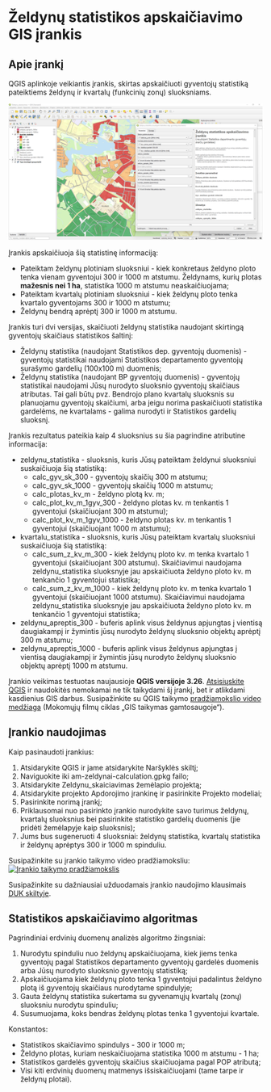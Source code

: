 # Želdynų statistikos apskaičiavimo GIS įrankis

## Apie įrankį

QGIS aplinkoje veikiantis įrankis, skirtas apskaičiuoti gyventojų statistiką pateiktiems želdynų ir kvartalų (funkcinių zonų) sluoksniams. 

![alt text](docs/img/zeldynai-qgis-1.png)

Įrankis apskaičiuoja šią statistinę informaciją:
* Pateiktam želdynų plotiniam sluoksniui - kiek konkretaus želdyno ploto tenka vienam gyventojui 300 ir 1000 m atstumu. Želdynams, kurių plotas <b>mažesnis nei 1 ha</b>, statistika 1000 m atstumu neaskaičiuojama;
* Pateiktam kvartalų plotiniam sluoksniui - kiek želdynų ploto tenka kvartalo gyventojams 300 ir 1000 m atstumu;
* Želdynų bendrą aprėptį 300 ir 1000 m atstumu.

Įrankis turi dvi versijas, skaičiuoti želdynų statistika naudojant skirtingą gyventojų skaičiaus statistikos šaltinį:
* Želdynų statistika (naudojant Statistikos dep. gyventojų duomenis) - gyventojų statistikai naudojami Statistikos departamento gyventojų surašymo gardelių (100x100 m) duomenis;
* Želdynų statistika (naudojant BP gyventojų duomenis) - gyventojų statistikai naudojami Jūsų nurodyto sluoksnio gyventojų skaičiaus atributas. Tai gali būtų pvz. Bendrojo plano kvartalų sluoksnis su planuojamu gyventojų skaičiumi, arba jeigu norima paskaičiuoti statistika gardelėms, ne kvartalams - galima nurodyti ir Statistikos gardelių sluoksnį.

Įrankis rezultatus pateikia kaip 4 sluoksnius su šia pagrindine atributine informacija:
* zeldynu_statistika - sluoksnis, kuris Jūsų pateiktam želdynui sluoksniui suskaičiuoja šią statistiką:
    * calc_gyv_sk_300 - gyventojų skaičių 300 m atstumu;
    * calc_gyv_sk_1000 - gyventojų skaičių 1000 m atstumu;
    * calc_plotas_kv_m - želdyno plotą kv. m;
    * calc_plot_kv_m_1gyv_300 - želdyno plotas kv. m tenkantis 1 gyventojui (skaičiuojant 300 m atstumu);
    * calc_plot_kv_m_1gyv_1000 - želdyno plotas kv. m tenkantis 1 gyventojui (skaičiuojant 1000 m atstumu);
* kvartalu_statistika - sluoksnis, kuris Jūsų pateiktam kvartalų sluoksniui suskaičiuoja šią statistiką:
    * calc_sum_z_kv_m_300 - kiek želdynų ploto kv. m tenka kvartalo 1 gyventojui (skaičiuojant 300 atstumu). Skaičiavimui naudojama zeldynu_statistika sluoksnyje jau apskaičiuota želdyno ploto kv. m tenkančio 1 gyventojui statistika; 
    * calc_sum_z_kv_m_1000 - kiek želdynų ploto kv. m tenka kvartalo 1 gyventojui (skaičiuojant 1000 atstumu). Skaičiavimui naudojama zeldynu_statistika sluoksnyje jau apskaičiuota želdyno ploto kv. m tenkančio 1 gyventojui statistika; 
* zeldynu_apreptis_300 - buferis aplink visus želdynus apjungtas į vientisą daugiakampį ir žymintis jūsų nurodyto želdynų sluoksnio objektų aprėptį 300 m atstumu;
* zeldynu_apreptis_1000 - buferis aplink visus želdynus apjungtas į vientisą daugiakampį ir žymintis jūsų nurodyto želdynų sluoksnio objektų aprėptį 1000 m atstumu. 

Įrankio veikimas testuotas naujausioje <b>QGIS versijoje 3.26</b>. [Atsisiųskite QGIS](https://qgis.org/en/site/forusers/download.html) ir naudokitės nemokamai ne tik taikydami šį įrankį, bet ir atlikdami kasdienius GIS darbus. Susipažinkite su QGIS taikymo [pradžiamokslio video medžiaga](https://www.youtube.com/playlist?list=PLKmmiYTWtpG34YfCav9GdL5HZ5abXFmaR) (Mokomųjų filmų ciklas „GIS taikymas gamtosaugoje“).

## Įrankio naudojimas

Kaip pasinaudoti įrankius:
1. Atsidarykite QGIS ir jame atsidarykite Naršyklės skiltį;
2. Naviguokite iki am-zeldynai-calculation.gpkg failo;
3. Atsidarykite Zeldynu_skaiciavimas žemėlapio projektą;
4. Atsidarykite projekto Apdorojimo įrankinę ir pasirinkite Projekto modeliai;
5. Pasirinkite norimą įrankį;
5. Priklausomai nuo pasirinkto įrankio nurodykite savo turimus želdynų, kvartalų sluoksnius bei pasirinkite statistiko gardelių duomenis (jie pridėti žemėlapyje kaip sluoksnis);
6. Jums bus sugeneruoti 4 sluoksniai: želdynų statistika, kvartalų statistika ir želdynų aprėptys 300 ir 1000 m spinduliu.

Susipažinkite su įrankio taikymo video pradžiamoksliu:
[![Įrankio taikymo pradžiamokslis](https://img.youtube.com/vi/w-QuTFl820I/0.jpg)](https://youtu.be/w-QuTFl820I)

Susipažinkite su dažniausiai užduodamais įrankio naudojimo klausimais [DUK skiltyje](docs/faq/README.md).


## Statistikos apskaičiavimo algoritmas

Pagrindiniai erdvinių duomenų analizės algoritmo žingsniai:
1. Nurodytu spinduliu nuo želdynų apskaičiuojama, kiek jiems tenka gyventojų pagal Statistikos departamento gyventojų gardelės duomenis arba Jūsų nurodyto sluoksnio gyventojų statistiką;
2. Apskaičiuojama kiek želdynų ploto tenka 1 gyventojui padalintus želdyno plotą iš gyventojų skaičiaus nurodytame spindulyje;
3. Gauta želdynų statistika sukertama su gyvenamųjų kvartalų (zonų) sluoksniu nurodytu spinduliu;
4. Susumuojama, koks bendras želdynų plotas tenka 1 gyventojui kvartale.

Konstantos:
* Statistikos skaičiavimo spindulys - 300 ir 1000 m;
* Želdyno plotas, kuriam neskaičiuojama statistika 1000 m atstumu - 1 ha;
* Statistikos gardelės gyventojų skaičius skaičiuojama pagal POP atributą;
* Visi kiti erdvinių duomenų matmenys išsiskaičiuojami (tame tarpe ir želdynų plotai).
